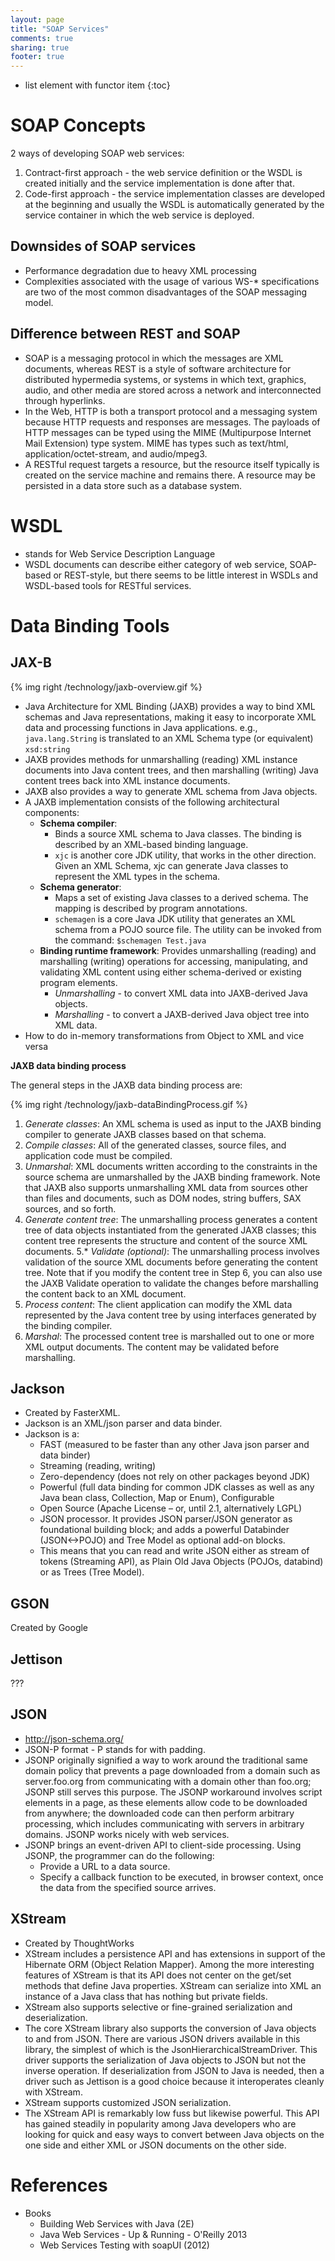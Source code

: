 ```yaml
---
layout: page
title: "SOAP Services"
comments: true
sharing: true
footer: true
---
```


* list element with functor item
{:toc}

# SOAP Concepts

2 ways of developing SOAP web services:

1. Contract-first approach - the web service definition or the WSDL is created initially and the service implementation is done after that. 
2. Code-first approach - the service implementation classes are developed at the beginning and usually the WSDL is automatically generated by the service container in which the web service is deployed.

## Downsides of SOAP services

* Performance degradation due to heavy XML processing 
* Complexities associated with the usage of various WS-* specifications are two of the most common disadvantages of the SOAP messaging model.

## Difference between REST and SOAP

* SOAP is a messaging protocol in which the messages are XML documents, whereas REST is a style of software architecture for distributed hypermedia systems, or systems in which text, graphics, audio, and other media are stored across a network and interconnected through hyperlinks.
* In the Web, HTTP is both a transport protocol and a messaging system because HTTP requests and responses are messages. The payloads of HTTP messages can be typed using the MIME (Multipurpose Internet Mail Extension) type system. MIME has types such as text/html, application/octet-stream, and audio/mpeg3.
* A RESTful request targets a resource, but the resource itself typically is created on the service machine and remains there. A resource may be persisted in a data store such as a database system.


# WSDL

* stands for Web Service Description Language
* WSDL documents can describe either category of web service, SOAP-based or REST-style, but there seems to be little interest in WSDLs and WSDL-based tools for RESTful services.


# Data Binding Tools

## JAX-B

{% img right /technology/jaxb-overview.gif %}

* Java Architecture for XML Binding (JAXB) provides a way to bind XML schemas and Java representations, making it easy to incorporate XML data and processing functions in Java applications. e.g., `java.lang.String` is translated to an XML Schema type (or equivalent) `xsd:string`
* JAXB provides methods for unmarshalling (reading) XML instance documents into Java content trees, and then marshalling (writing) Java content trees back into XML instance documents. 
* JAXB also provides a way to generate XML schema from Java objects.
* A JAXB implementation consists of the following architectural components:
  * **Schema compiler**: 
    * Binds a source XML schema to Java classes. The binding is described by an XML-based binding language.
    * `xjc` is another core JDK utility, that works in the other direction. Given an XML Schema, xjc can generate Java classes to represent the XML types in the schema.
  * **Schema generator**: 
    * Maps a set of existing Java classes to a derived schema. The mapping is described by program annotations.
    * `schemagen` is a core Java JDK utility that generates an XML schema from a POJO source file. The utility can be invoked from the command: `$schemagen Test.java`
  * **Binding runtime framework**: Provides unmarshalling (reading) and marshalling (writing) operations for accessing, manipulating, and validating XML content using either schema-derived or existing program elements.
    * *Unmarshalling* - to convert XML data into JAXB-derived Java objects.
    * *Marshalling* - to convert a JAXB-derived Java object tree into XML data.
* How to do in-memory transformations from Object to XML and vice versa


**JAXB data binding process**

The general steps in the JAXB data binding process are:

{% img right /technology/jaxb-dataBindingProcess.gif %}

1. *Generate classes*: An XML schema is used as input to the JAXB binding compiler to generate JAXB classes based on that schema.
2. *Compile classes*: All of the generated classes, source files, and application code must be compiled.
3. *Unmarshal*: XML documents written according to the constraints in the source schema are unmarshalled by the JAXB binding framework. Note that JAXB also supports unmarshalling XML data from sources other than files and documents, such as DOM nodes, string buffers, SAX sources, and so forth.
4. *Generate content tree*: The unmarshalling process generates a content tree of data objects instantiated from the generated JAXB classes; this content tree represents the structure and content of the source XML documents.
5.* *Validate (optional)*: The unmarshalling process involves validation of the source XML documents before generating the content tree. Note that if you modify the content tree in Step 6, you can also use the JAXB Validate operation to validate the changes before marshalling the content back to an XML document.
6. *Process content*: The client application can modify the XML data represented by the Java content tree by using interfaces generated by the binding compiler.
7. *Marshal*: The processed content tree is marshalled out to one or more XML output documents. The content may be validated before marshalling.



## Jackson

* Created by FasterXML.
* Jackson is an XML/json parser and data binder. 
* Jackson is a:
  * FAST (measured to be faster than any other Java json parser and data binder)
  * Streaming (reading, writing)
  * Zero-dependency (does not rely on other packages beyond JDK)
  * Powerful (full data binding for common JDK classes as well as any Java bean class, Collection, Map or Enum), Configurable
  * Open Source (Apache License – or, until 2.1, alternatively LGPL)
  * JSON processor. It provides JSON parser/JSON generator as foundational building block; and adds a powerful Databinder (JSON<->POJO) and Tree Model as optional add-on blocks.
  * This means that you can read and write JSON either as stream of tokens (Streaming API), as Plain Old Java Objects (POJOs, databind) or as Trees (Tree Model). 

## GSON

Created by Google


## Jettison

??? 

## JSON

* http://json-schema.org/
* JSON-P format - P stands for with padding.
* JSONP originally signified a way to work around the traditional same domain policy that prevents a page downloaded from a domain such as server.foo.org from communicating with a domain other than foo.org; JSONP still serves this purpose. The JSONP workaround involves script elements in a page, as these elements allow code to be downloaded from anywhere; the downloaded code can then perform arbitrary processing, which includes communicating with servers in arbitrary domains. JSONP works nicely with web services.
* JSONP brings an event-driven API to client-side processing. Using JSONP, the programmer can do the following:
  * Provide a URL to a data source.
  * Specify a callback function to be executed, in browser context, once the data from the specified source arrives.

## XStream

* Created by ThoughtWorks
* XStream includes a persistence API and has extensions in support of the Hibernate ORM (Object Relation Mapper). Among the more interesting features of XStream is that its API does not center on the get/set methods that define Java properties. XStream can serialize into XML an instance of a Java class that has nothing but private fields.
* XStream also supports selective or fine-grained serialization and deserialization.
* The core XStream library also supports the conversion of Java objects to and from JSON. There are various JSON drivers available in this library, the simplest of which is the JsonHierarchicalStreamDriver. This driver supports the serialization of Java objects to JSON but not the inverse operation. If deserialization from JSON to Java is needed, then a driver such as Jettison is a good choice because it interoperates cleanly with XStream.
* XStream supports customized JSON serialization.
* The XStream API is remarkably low fuss but likewise powerful. This API has gained steadily in popularity among Java developers who are looking for quick and easy ways to convert between Java objects on the one side and either XML or JSON documents on the other side.


# References

* Books
  * Building Web Services with Java (2E)
  * Java Web Services - Up & Running - O'Reilly 2013
  * Web Services Testing with soapUI (2012)
